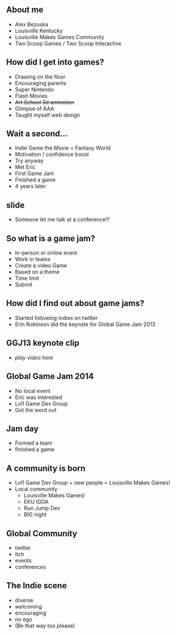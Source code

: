 
## About me
- Alex Bezuska
- Louisville Kentucky
- Louisville Makes Games Community
- Two Scoop Games / Two Scoop Interactive


## How did I get into games?
- Drawing on the floor
- Encouraging parents
- Super Nintendo
- Flash Movies
- ~~Art School 3d animation~~
- Glimpse of AAA
- Taught myself web design


## Wait a second...
- Indie Game the Movie = Fantasy World
- Motivation / confidence boost
- Try anyway
- Met Eric
- First Game Jam
- Finished a game
- 4 years later

## slide
- Someone let me talk at a conference!?


## So what is a game jam?
- In-person or online event
- Work in teams
- Create a video Game
- Based on a theme
- Time limit
- Submit


## How did I find out about game jams?
- Started following indies on twitter
- Erin Robinson did the keynote for Global Game Jam 2013


## GGJ13 keynote clip
- *play video here*


## Global Game Jam 2014
- No local event
- Eric was interested
- Lvl1 Game Dev Group
- Got the word out

## Jam day
- Formed a team
- finished a game


## A community is born
- Lvl1 Game Dev Group + new people = Louisville Makes Games!
- Local community
  - Louisville Makes Games!
  - EKU IGDA
  - Run Jump Dev
  - BIG night


## Global Community
  - twitter
  - itch
  - events
  - conferences


## The Indie scene
  - diverse
  - welcoming
  - encouraging
  - no ego
  - (Be that way too please)
